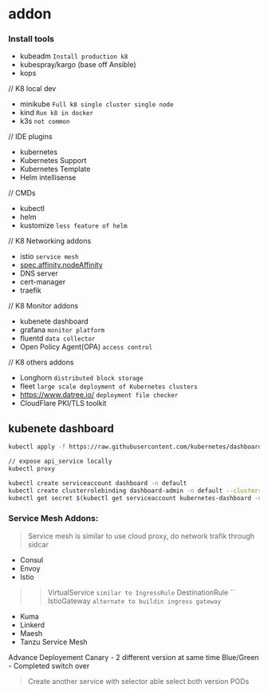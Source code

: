 # addon

### Install tools
- kubeadm `Install production k8`
- kubespray/kargo (base off Ansible)
- kops

// K8 local dev
- minikube `Full k8 single cluster single node`
- kind `Run k8 in docker`
- k3s `not common`

// IDE plugins
- kubernetes
- Kubernetes Support
- Kubernetes Template
- Helm intellisense

// CMDs
- kubectl
- helm
- kustomize `less feature of helm`

// K8 Networking addons
- istio `service mesh`
- [spec.affinity.nodeAffinity](https://kubernetes.io/docs/reference/scheduling/config/)
- DNS server
- cert-manager
- traefik


// K8 Monitor addons
- kubenete dashboard
- grafana `monitor platform`
- fluentd `data collector`
- Open Policy Agent(OPA) `access control`

// K8 others addons
- Longhorn `distributed block storage`
- fleet `large scale deployment of Kubernetes clusters`
- https://www.datree.io/ `deployment file checker`
- CloudFlare PKI/TLS toolkit



## kubenete dashboard
```bash
kubectl apply -f https://raw.githubusercontent.com/kubernetes/dashboard/v2.5.0/aio/deploy/recommended.yaml

// expose api_service locally
kubectl proxy

kubectl create serviceaccount dashboard -n default
kubectl create clusterrolebinding dashboard-admin -n default --clusterrole=cluster-admin --serviceaccount=default:dashboard
kubectl get secret $(kubectl get serviceaccount kubernetes-dashboard -o jsonpath="{ secrets[0].name}") -o jsonpath="{.data.token}" | base64 --decode
```

### Service Mesh Addons:
> Service mesh is similar to use cloud proxy, do network trafik through sidcar
- Consul
- Envoy
- Istio
>> VirtualService `similar to IngressRule`
>> DestinationRule ``
>> IstioGateway `alternate to buildin ingress gateway`
- Kuma
- Linkerd
- Maesh
- Tanzu Service Mesh

Advance Deployement
Canary - 2 different version at same time
Blue/Green - Completed switch over
> Create another service with selector able select both version PODs

